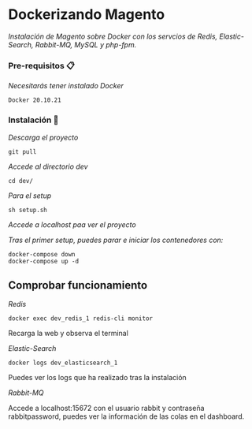 # Dockerizando Magento

_Instalación de Magento sobre Docker con los servcios de Redis, Elastic-Search, Rabbit-MQ, MySQL y php-fpm._

### Pre-requisitos 📋

_Necesitarás tener instalado Docker_

```
Docker 20.10.21
```

### Instalación 🔧

_Descarga el proyecto_

```
git pull
```

_Accede al directorio dev_

```
cd dev/
```

_Para el setup_

```
sh setup.sh
```

_Accede a localhost paa ver el proyecto_

_Tras el primer setup, puedes parar e iniciar los contenedores con:_

```
docker-compose down
docker-compose up -d
```

## Comprobar funcionamiento

_Redis_

```
docker exec dev_redis_1 redis-cli monitor
```
Recarga la web y observa el terminal

_Elastic-Search_

```
docker logs dev_elasticsearch_1
```
Puedes ver los logs que ha realizado tras la instalación

_Rabbit-MQ_

Accede a localhost:15672 con el usuario rabbit y contraseña rabbitpassword, puedes ver la información de las colas en el dashboard.